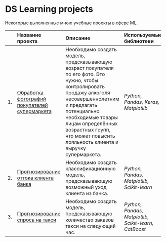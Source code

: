# DS Learning projects
Некоторые выполненные мною учебные проекты в сфере ML.

|      | Название проекта | Описание | Используемые библиотеки | 
| ---- | :------------------ | :---------------------- | :---------------------- |
| 1.   | [Обработка фотографий покупателей супермаркета](CV_age_of_clients) |Необходимо создать модель, предсказывающую возраст покупателя по его фото. Это нужно, чтобы контролировать продажу алкоголя несовершеннолетним и предлагать потенциально необходимые товары лицам определённых возрастных групп, что может повысить лояльность клиента и выручку супермаркета.| *Python, Pandas, Keras, Matplotlib* |
| 2.   | [Прогнозирование оттока клиента банка](Customer_churn) |Необходимо создать классификационную модель, предсказывающую возможный уход клиента из банка.| *Python, Pandas, Matplotlib, Scikit-learn* |
| 3.   | [Прогнозирование спроса на такси](Time_Series) |Необходимо создать модель, предсказывающую количество заказов такси на следующий час.| *Python, Pandas, Matplotlib, Scikit-learn, CatBoost* |
